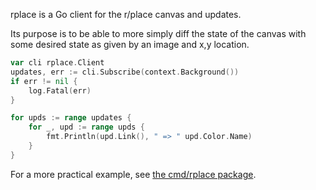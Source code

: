 rplace is a Go client for the r/place canvas and updates.

Its purpose is to be able to more simply diff the state of the canvas with some
desired state as given by an image and x,y location.

```go
var cli rplace.Client
updates, err := cli.Subscribe(context.Background())
if err != nil {
	log.Fatal(err)
}

for upds := range updates {
	for _, upd := range upds {
		fmt.Println(upd.Link(), " => " upd.Color.Name)	
	}
}
```

For a more practical example, see [the cmd/rplace
package](./cmd/rplace/main.go).
